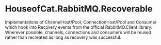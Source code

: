 # HouseofCat.RabbitMQ.Recoverable

Implementations of ChannelHost/Pool, ConnectionHost/Pool and Consumer which hook into Recovery events from the official RabbitMQ.Client library. Wherever possible, channels, connections and consumers will be reused rather than recreated as long as recovery was successful.
